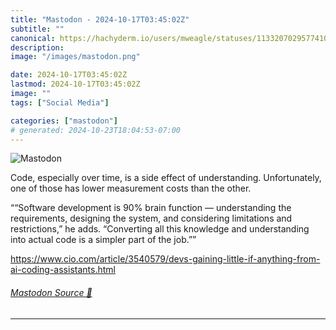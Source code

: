 ```yaml
---
title: "Mastodon - 2024-10-17T03:45:02Z"
subtitle: ""
canonical: https://hachyderm.io/users/mweagle/statuses/113320702957741084
description:
image: "/images/mastodon.png"

date: 2024-10-17T03:45:02Z
lastmod: 2024-10-17T03:45:02Z
image: ""
tags: ["Social Media"]

categories: ["mastodon"]
# generated: 2024-10-23T18:04:53-07:00
---
```

![Mastodon](/images/mastodon.png)

<p>Code, especially over time, is a side effect of understanding. Unfortunately, one of those has lower measurement costs than the other. </p><p>““Software development is 90% brain function — understanding the requirements, designing the system, and considering limitations and restrictions,” he adds. “Converting all this knowledge and understanding into actual code is a simpler part of the job.””</p><p><a href="https://www.cio.com/article/3540579/devs-gaining-little-if-anything-from-ai-coding-assistants.html" target="_blank" rel="nofollow noopener noreferrer" translate="no"><span class="invisible">https://www.</span><span class="ellipsis">cio.com/article/3540579/devs-g</span><span class="invisible">aining-little-if-anything-from-ai-coding-assistants.html</span></a></p>


###### [Mastodon Source 🐘](https://hachyderm.io/@mweagle/113320702957741084)

___
